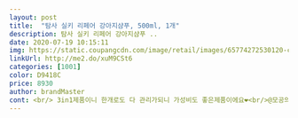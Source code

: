 ```yaml
---
layout: post 
title:  "탐사 실키 리페어 강아지샴푸, 500ml, 1개" 
description: 탐사 실키 리페어 강아지샴푸 ..
date: 2020-07-19 10:15:11 
img: https://static.coupangcdn.com/image/retail/images/65774272530120-c91371e2-5cf9-46df-8a50-cfc37d8becd2.jpg 
linkUrl: http://me2.do/xuM9CSt6 
categories: [1001] 
color: D9418C 
price: 8930 
author: brandMaster 
cont: <br/> 3in1제품이니 한개로도 다 관리가되니 가성비도 좋은제품이에요❤<br/>@모공의 노폐물을 깨끗히 씻어줄 뿐만 아니라 아이들의 모질까지 신경써주는 샴푸에요!<br/>@실리콘이 들어가있지 않으며 계면활성제 또한 없어서 강아지에게 아주 좋은 샴푸에요!<br/>@아무리 좋은 샴푸여도 향이 좋지 않으면 꺼려지는데 샴푸를 덜자마자 향이 좋았어요!<br/>@점성이 딱 적당해서 거품이 잘나고 적은 양으로도 충분히 씻길 수 있어요!<br/>@피부자극이 적은 원료만을 사용하여 강아지들의 약한 피부를 지켜줘요!<br/>강아지 피부가 연약해서 강아지 샴푸 고를떄<br/>거기에 거품더 훨씬 잘나서 좋았어요ㅎ<br/>거품도 더 잘나니, 앞으로도 애용할것같아요❤<br/>검은자국이 그대로ㅠㅠ 털밀고나니 더잘보이더군요,<br/>구매했는데 거품도 적고,ㅜㅠ 세정이 약하더라구요ㅠ<br/>군형잡힌 모발관리에 필수적인 천염물을<br/>기존에 프루너스 사용했는데요 병원에서 구매하였고, 하루 2번이상의 산책으로 피부도 약한 모질이라,<br/>닿기 떄문에 성분을 많이 살펴봅니다.<br/><br/>마음이 놓입니다<br/> 
---
```

 